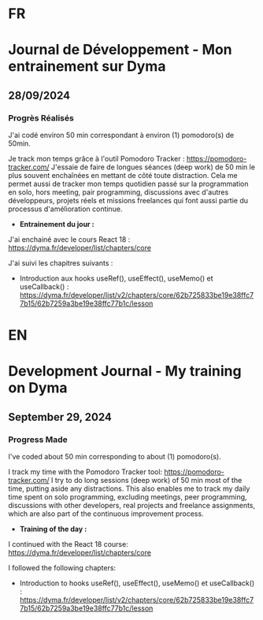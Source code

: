 # FR

# Journal de Développement - Mon entrainement sur Dyma

## 28/09/2024

### Progrès Réalisés

J'ai codé environ 50 min correspondant à environ (1) pomodoro(s) de 50min.

Je track mon temps grâce à l'outil Pomodoro Tracker : https://pomodoro-tracker.com/
J'essaie de faire de longues séances (deep work) de 50 min le plus souvent enchaînées en mettant de côté toute distraction.
Cela me permet aussi de tracker mon temps quotidien passé sur la programmation en solo, hors meeting, pair programming, discussions avec d'autres développeurs, projets réels et missions freelances qui font aussi partie du processus d'amélioration continue.

- **Entrainement du jour :**

J'ai enchainé avec le cours React 18 : https://dyma.fr/developer/list/chapters/core

J'ai suivi les chapitres suivants :

- Introduction aux hooks useRef(), useEffect(), useMemo() et useCallback() : https://dyma.fr/developer/list/v2/chapters/core/62b725833be19e38ffc77b15/62b7259a3be19e38ffc77b1c/lesson

# EN

# Development Journal - My training on Dyma

## September 29, 2024

### Progress Made

I've coded about 50 min corresponding to about (1) pomodoro(s).

I track my time with the Pomodoro Tracker tool: https://pomodoro-tracker.com/ I try to do long sessions (deep work) of 50 min most of the time, putting aside any distractions. This also enables me to track my daily time spent on solo programming, excluding meetings, peer programming, discussions with other developers, real projects and freelance assignments, which are also part of the continuous improvement process.

- **Training of the day :**

I continued with the React 18 course: https://dyma.fr/developer/list/chapters/core

I followed the following chapters:

- Introduction to hooks useRef(), useEffect(), useMemo() et useCallback() : https://dyma.fr/developer/list/v2/chapters/core/62b725833be19e38ffc77b15/62b7259a3be19e38ffc77b1c/lesson
